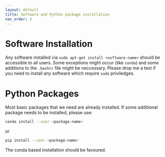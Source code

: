 ```yaml
---
layout: default
title: Software and Python package installation
nav_order: 3
---
```


# Software Installation
Any software installed via `sudo apt-get install <software-name>` should be accessible to all users. Some exceptions might occur (like `conda`) and some additions to the `.bashrc` file might be neccessary. Please drop me a text if you need to install any software which require `sudo` priviledges.

# Python Packages
Most basic packages that we need are already installed. If some additional package needs to be installed, please use:  
```bash
conda install --user <package-name>
```
or  
```bash
pip install --user <package-name>
```
The conda based installation should be favoured.
